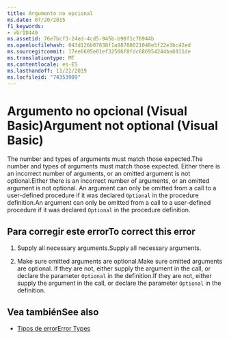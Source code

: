```yaml
---
title: Argumento no opcional
ms.date: 07/20/2015
f1_keywords:
- vbrID449
ms.assetid: 76e7bcf3-24ed-4cd5-945b-b98f1c76944b
ms.openlocfilehash: 043d126b07838f1a98788021048e5f22e3bc42ed
ms.sourcegitcommit: 17ee6605e01ef32506f8fdc686954244ba6911de
ms.translationtype: MT
ms.contentlocale: es-ES
ms.lasthandoff: 11/22/2019
ms.locfileid: "74353909"
---
```

# <a name="argument-not-optional-visual-basic"></a><span data-ttu-id="65799-102">Argumento no opcional (Visual Basic)</span><span class="sxs-lookup"><span data-stu-id="65799-102">Argument not optional (Visual Basic)</span></span>

<span data-ttu-id="65799-103">The number and types of arguments must match those expected.</span><span class="sxs-lookup"><span data-stu-id="65799-103">The number and types of arguments must match those expected.</span></span> <span data-ttu-id="65799-104">Either there is an incorrect number of arguments, or an omitted argument is not optional.</span><span class="sxs-lookup"><span data-stu-id="65799-104">Either there is an incorrect number of arguments, or an omitted argument is not optional.</span></span> <span data-ttu-id="65799-105">An argument can only be omitted from a call to a user-defined procedure if it was declared `Optional` in the procedure definition.</span><span class="sxs-lookup"><span data-stu-id="65799-105">An argument can only be omitted from a call to a user-defined procedure if it was declared `Optional` in the procedure definition.</span></span>  
  
## <a name="to-correct-this-error"></a><span data-ttu-id="65799-106">Para corregir este error</span><span class="sxs-lookup"><span data-stu-id="65799-106">To correct this error</span></span>  
  
1. <span data-ttu-id="65799-107">Supply all necessary arguments.</span><span class="sxs-lookup"><span data-stu-id="65799-107">Supply all necessary arguments.</span></span>  
  
2. <span data-ttu-id="65799-108">Make sure omitted arguments are optional.</span><span class="sxs-lookup"><span data-stu-id="65799-108">Make sure omitted arguments are optional.</span></span> <span data-ttu-id="65799-109">If they are not, either supply the argument in the call, or declare the parameter `Optional` in the definition.</span><span class="sxs-lookup"><span data-stu-id="65799-109">If they are not, either supply the argument in the call, or declare the parameter `Optional` in the definition.</span></span>  
  
## <a name="see-also"></a><span data-ttu-id="65799-110">Vea también</span><span class="sxs-lookup"><span data-stu-id="65799-110">See also</span></span>

- [<span data-ttu-id="65799-111">Tipos de error</span><span class="sxs-lookup"><span data-stu-id="65799-111">Error Types</span></span>](../../../visual-basic/programming-guide/language-features/error-types.md)
